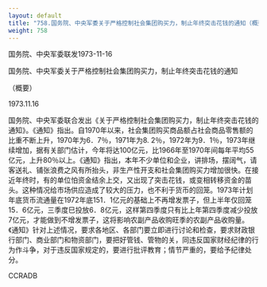 ```yaml
---
layout: default
title: "758.国务院、中央军委关于严格控制社会集团购买力，制止年终突击花钱的通知（概要）"
weight: 758
---
```


国务院、中央军委联发1973-11-16

国务院、中央军委关于严格控制社会集团购买力，制止年终突击花钱的通知

（概要）

1973.11.16

国务院、中央军委联合发出《关于严格控制社会集团购买力，制止年终突击花钱的通知》。《通知》指出。自1970年以来，社会集团购买商品额占社会商品零售额的比重不断上升，1970年为6．7％，1971年为8. 2％，1972年为9．1％，1973年继续增加，据有关部门估计，今年将达100亿元，比1966年至1970年间每年平均55亿元，上升80％以上。《通知》指出，本年不少单位和企业，讲排场，摆阔气，请客送礼、铺张浪费之风有所抬头，非生产性开支和社会集团购买力增加很快。在接近年终时，有的单位怕资金结余上交，又出现了突击花钱，或变相转移资金的苗头。这种情况给市场供应造成了较大的压力，也不利于货币的回笼。1973年计划年底货币流通量在1972年底151．1亿元的基础上不再增发票子，但上半年仅回笼15．6亿元，三季度巳投放6．8亿元，这样第四季度只有比上年第四季度减少投放7亿元，才能做到不增发票子，这将影响农副产品收购旺季的农副产品收购量。《通知》针对上述情况，要求各地区、各部门要立即进行讨论和检查，要求财政银行部门、商业部门和物资部门，要把好管钱、管物的关，同违反国家财经纪律的行为作斗争，对于违反国家规定的，要进行批评教育；情节严重的，要给予纪律处分。

CCRADB

